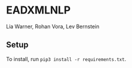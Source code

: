 # EADXMLNLP

Lia Warner, Rohan Vora, Lev Bernstein

## Setup

To install, run `pip3 install -r requirements.txt`.